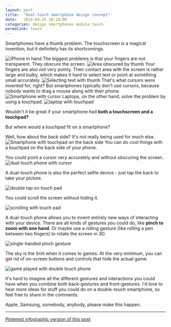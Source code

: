 ```yaml
---
layout: post
title:  "Dual-touch smartphone design concept"
date:   2014-04-25 10:18:00
categories: design smartphones mobile touch 
permalink: touch
---
```

Smartphones have a thumb problem. The touchscreen is a magical invention, but it definitely has its shortcomings.

![iPhone in hand](//cdn.assaflavie.com/2014/05/1400305616.png)
The biggest problems is that your fingers are not transparent. They obscure the screen.
![Area obscured by thumb](//cdn.assaflavie.com/2014/05/1400305625.png)
Your fingers are also not very pointy. Their contact area with the screen is rather large and bulky, which makes it hard to select text or point at something small accurately.
![Selecting text with thumb](//cdn.assaflavie.com/2014/05/1400305636.png)
That's what cursors were invented for, right? But smartphones typically don't use cursors, because nobody wants to drag a mouse along with their phone.
![Smartphone with cursor](//cdn.assaflavie.com/2014/05/1400305644.png)
Laptops, on the other hand, solve the problem by using a touchpad. 
![laptop with touchpad](//cdn.assaflavie.com/2014/05/1400305660.png)

Wouldn't it be great if your smartphone had **both a touchscreen and a touchpad?** 

But where would a touchpad fit on a smartphone? 

Well, how about the back side? It's not really being used for much else.
![Smartphone with touchpad on the back side](//cdn.assaflavie.com/2014/05/1400305671.png)
You can do cool things with a touchpad on the back side of your phone. 

You could point a cursor very accurately and without obscuring the screen.
![dual touch phone with cursor](//cdn.assaflavie.com/2014/05/1400305678.png)

A dual-touch phone is also the perfect selfie device - just tap the back to take your picture.

![double tap on touch pad](//cdn.assaflavie.com/2014/05/1400305692.png)

You could scroll the screen without hiding it.

![scrolling with touch pad](//cdn.assaflavie.com/2014/05/1400305707.png)

A dual-touch phone allows you to invent entirely new ways of interacting with your device. There are all kinds of gestures you could do, like **pinch to zoom with one hand**. Or maybe use a rolling gesture (like rolling a pen between two fingers) to rotate the screen in 3D.

![single-handed pinch gesture](//cdn.assaflavie.com/2014/05/1400305715.png)

The sky is the limit when it comes to games. At the very minimum, you can get rid of on-screen buttons and controls that hide the actual game.

![game played with double touch phone](//cdn.assaflavie.com/2014/05/1400305725.png)

It's hard to imagine all the different gestures and interactions you could have when you combine both back-gestures and front-gestures. I'd love to hear more ideas for stuff you could do on a double-touch smartphone, so feel free to share in the comments. 

Apple, Samsung, somebody, anybody, please make this happen.

---
[Pinterest infographic version of this post](http://www.pinterest.com/pin/174092341820232884/)

